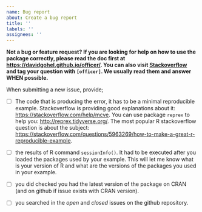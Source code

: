 ```yaml
---
name: Bug report
about: Create a bug report
title: ''
labels: ''
assignees: ''
---
```


**Not a bug or feature request? If you are looking for help on how to use the 
package correctly, please read the doc first at https://davidgohel.github.io/officer/. 
You can also visit [Stackoverflow](http://stackoverflow.com/questions/tagged/officer) 
and tag your question with `[officer]`. We usually read them and answer WHEN possible.**  

When submitting a new issue, provide;

- [ ] The code that is producing the error, it has to be a minimal reproducible example.
Stackoverflow is providing good explanations about it: https://stackoverflow.com/help/mcve. You can use package `reprex` to help you: http://reprex.tidyverse.org/. The most popular R stackoverflow question is about the subject: https://stackoverflow.com/questions/5963269/how-to-make-a-great-r-reproducible-example.

- [ ] the results of R command `sessionInfo()`. It had to be executed after you loaded the packages used by your example. This will let me know what is your version of R and what are the versions of the packages you used in your example. 

- [ ] you did checked you had the latest version of the package on CRAN (and on github if issue exists with CRAN version).

- [ ] you searched in the *open* and *closed* issues on the github repository.

